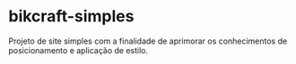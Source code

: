 # bikcraft-simples
Projeto de site simples com a finalidade de aprimorar os conhecimentos de posicionamento e aplicação de estilo.
